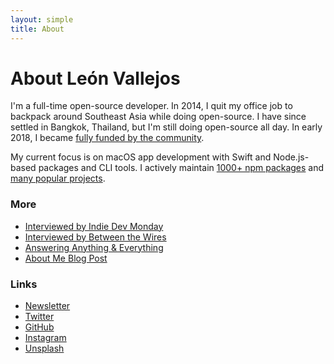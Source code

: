 ```yaml
---
layout: simple
title: About
---
```


# About León Vallejos

I'm a full-time open-source developer. In 2014, I quit my office job to backpack around Southeast Asia while doing open-source. I have since settled in Bangkok, Thailand, but I'm still doing open-source all day. In early 2018, I became [fully funded by the community](https://twitter.com/sindresorhus/status/963478258808340482).

My current focus is on macOS app development with Swift and Node.js-based packages and CLI tools. I actively maintain [1000+ npm packages](https://www.npmjs.com/~sindresorhus) and [many popular projects](https://github.com/search?q=user:sindresorhus+user:chalk+user:avajs+user:xojs+archived:false&type=Repositories).

### More

- [Interviewed by Indie Dev Monday](https://indiedevmonday.com/issue-53)
- [Interviewed by Between the Wires](https://medium.freecodecamp.org/sindre-sorhus-8426c0ed785d)
- [Answering Anything & Everything](https://blog.sindresorhus.com/answering-anything-678ce5623798)
- [About Me Blog Post](https://blog.sindresorhus.com/about-sindre-sorhus-42786d2e191b)

### Links

- [Newsletter](https://newsletter.sindresorhus.com)
- [Twitter](https://twitter.com/sindresorhus)
- [GitHub](https://github.com/sindresorhus)
- [Instagram](https://instagram.com/sindresorhus)
- [Unsplash](https://unsplash.com/@sindresorhus)
